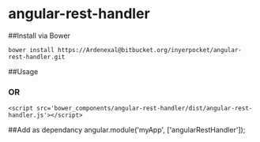 # angular-rest-handler

##Install via Bower

    bower install https://Ardenexal@bitbucket.org/inyerpocket/angular-rest-handler.git

##Usage
    <script src='/bower_components/angular-rest-handler/dist/angular-rest-handler.min.js'></script>

### OR

    <script src='bower_components/angular-rest-handler/dist/angular-rest-handler.js'></script>

##Add as dependancy
    angular.module('myApp', ['angularRestHandler']);
